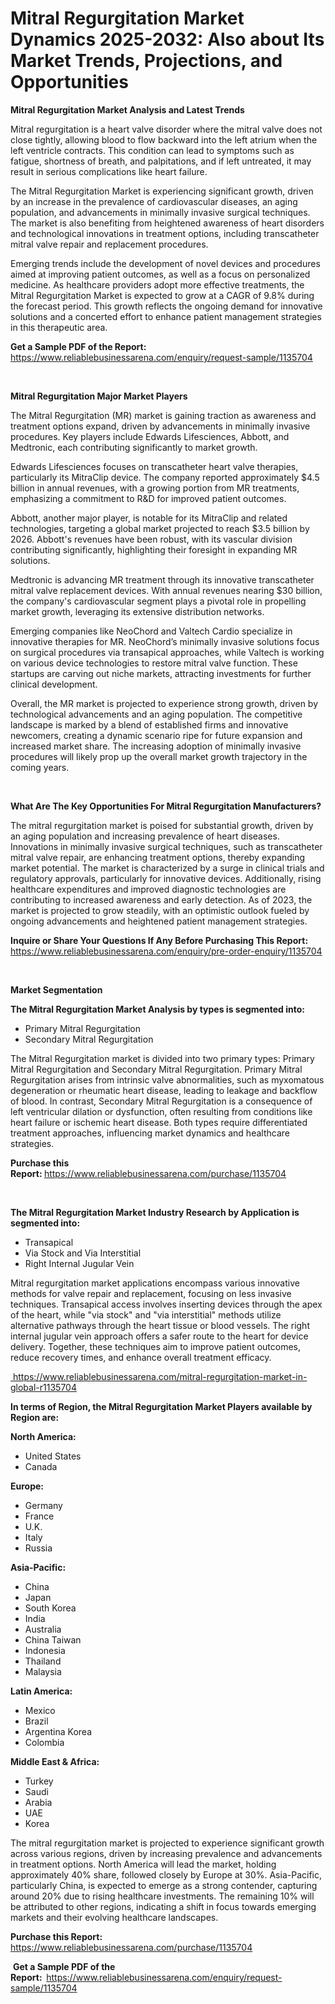 <p><h1>Mitral Regurgitation Market Dynamics 2025-2032: Also about Its Market Trends, Projections, and Opportunities</h1></p><p><strong>Mitral Regurgitation Market Analysis and Latest Trends</strong></p>
<p><p>Mitral regurgitation is a heart valve disorder where the mitral valve does not close tightly, allowing blood to flow backward into the left atrium when the left ventricle contracts. This condition can lead to symptoms such as fatigue, shortness of breath, and palpitations, and if left untreated, it may result in serious complications like heart failure. </p><p>The Mitral Regurgitation Market is experiencing significant growth, driven by an increase in the prevalence of cardiovascular diseases, an aging population, and advancements in minimally invasive surgical techniques. The market is also benefiting from heightened awareness of heart disorders and technological innovations in treatment options, including transcatheter mitral valve repair and replacement procedures. </p><p>Emerging trends include the development of novel devices and procedures aimed at improving patient outcomes, as well as a focus on personalized medicine. As healthcare providers adopt more effective treatments, the Mitral Regurgitation Market is expected to grow at a CAGR of 9.8% during the forecast period. This growth reflects the ongoing demand for innovative solutions and a concerted effort to enhance patient management strategies in this therapeutic area.</p></p>
<p><strong>Get a Sample PDF of the Report:&nbsp;</strong> <a href="https://www.reliablebusinessarena.com/enquiry/request-sample/1135704?utm_campaign=3317&utm_medium=2&utm_source=Github&utm_content=ia&utm_term=12042025&utm_id=mitral-regurgitation">https://www.reliablebusinessarena.com/enquiry/request-sample/1135704</a></p>
<p>&nbsp;</p>
<p><strong>Mitral Regurgitation Major Market Players</strong></p>
<p><p>The Mitral Regurgitation (MR) market is gaining traction as awareness and treatment options expand, driven by advancements in minimally invasive procedures. Key players include Edwards Lifesciences, Abbott, and Medtronic, each contributing significantly to market growth.</p><p>Edwards Lifesciences focuses on transcatheter heart valve therapies, particularly its MitraClip device. The company reported approximately $4.5 billion in annual revenues, with a growing portion from MR treatments, emphasizing a commitment to R&D for improved patient outcomes.</p><p>Abbott, another major player, is notable for its MitraClip and related technologies, targeting a global market projected to reach $3.5 billion by 2026. Abbott's revenues have been robust, with its vascular division contributing significantly, highlighting their foresight in expanding MR solutions.</p><p>Medtronic is advancing MR treatment through its innovative transcatheter mitral valve replacement devices. With annual revenues nearing $30 billion, the company's cardiovascular segment plays a pivotal role in propelling market growth, leveraging its extensive distribution networks.</p><p>Emerging companies like NeoChord and Valtech Cardio specialize in innovative therapies for MR. NeoChord’s minimally invasive solutions focus on surgical procedures via transapical approaches, while Valtech is working on various device technologies to restore mitral valve function. These startups are carving out niche markets, attracting investments for further clinical development.</p><p>Overall, the MR market is projected to experience strong growth, driven by technological advancements and an aging population. The competitive landscape is marked by a blend of established firms and innovative newcomers, creating a dynamic scenario ripe for future expansion and increased market share. The increasing adoption of minimally invasive procedures will likely prop up the overall market growth trajectory in the coming years.</p></p>
<p>&nbsp;</p>
<p><strong>What Are The Key Opportunities For Mitral Regurgitation Manufacturers?</strong></p>
<p><p>The mitral regurgitation market is poised for substantial growth, driven by an aging population and increasing prevalence of heart diseases. Innovations in minimally invasive surgical techniques, such as transcatheter mitral valve repair, are enhancing treatment options, thereby expanding market potential. The market is characterized by a surge in clinical trials and regulatory approvals, particularly for innovative devices. Additionally, rising healthcare expenditures and improved diagnostic technologies are contributing to increased awareness and early detection. As of 2023, the market is projected to grow steadily, with an optimistic outlook fueled by ongoing advancements and heightened patient management strategies.</p></p>
<p><strong>Inquire or Share Your Questions If Any Before Purchasing This Report:</strong> <a href="https://www.reliablebusinessarena.com/enquiry/pre-order-enquiry/1135704?utm_campaign=3317&utm_medium=2&utm_source=Github&utm_content=ia&utm_term=12042025&utm_id=mitral-regurgitation">https://www.reliablebusinessarena.com/enquiry/pre-order-enquiry/1135704</a></p>
<p>&nbsp;</p>
<p><strong>Market Segmentation</strong></p>
<p><strong>The Mitral Regurgitation Market Analysis by types is segmented into:</strong></p>
<p><ul><li>Primary Mitral Regurgitation</li><li>Secondary Mitral Regurgitation</li></ul></p>
<p><p>The Mitral Regurgitation market is divided into two primary types: Primary Mitral Regurgitation and Secondary Mitral Regurgitation. Primary Mitral Regurgitation arises from intrinsic valve abnormalities, such as myxomatous degeneration or rheumatic heart disease, leading to leakage and backflow of blood. In contrast, Secondary Mitral Regurgitation is a consequence of left ventricular dilation or dysfunction, often resulting from conditions like heart failure or ischemic heart disease. Both types require differentiated treatment approaches, influencing market dynamics and healthcare strategies.</p></p>
<p><strong>Purchase this Report:&nbsp;</strong><a href="https://www.reliablebusinessarena.com/purchase/1135704?utm_campaign=3317&utm_medium=2&utm_source=Github&utm_content=ia&utm_term=12042025&utm_id=mitral-regurgitation">https://www.reliablebusinessarena.com/purchase/1135704</a></p>
<p>&nbsp;</p>
<p><strong>The Mitral Regurgitation Market Industry Research by Application is segmented into:</strong></p>
<p><ul><li>Transapical</li><li>Via Stock and Via Interstitial</li><li>Right Internal Jugular Vein</li></ul></p>
<p><p>Mitral regurgitation market applications encompass various innovative methods for valve repair and replacement, focusing on less invasive techniques. Transapical access involves inserting devices through the apex of the heart, while "via stock" and "via interstitial" methods utilize alternative pathways through the heart tissue or blood vessels. The right internal jugular vein approach offers a safer route to the heart for device delivery. Together, these techniques aim to improve patient outcomes, reduce recovery times, and enhance overall treatment efficacy.</p></p>
<p><a href="https://www.reliablebusinessarena.com/mitral-regurgitation-market-in-global-r1135704?utm_campaign=3317&utm_medium=2&utm_source=Github&utm_content=ia&utm_term=12042025&utm_id=mitral-regurgitation">&nbsp;https://www.reliablebusinessarena.com/mitral-regurgitation-market-in-global-r1135704</a></p>
<p><strong>In terms of Region, the Mitral Regurgitation Market Players available by Region are:</strong></p>
<p>
    <p> <strong> North America: </strong>
        <ul>
            <li>United States</li>
            <li>Canada</li>
        </ul>
        </p> 
    <p> <strong> Europe: </strong>
        <ul>
            <li>Germany</li>
            <li>France</li>
            <li>U.K.</li>
            <li>Italy</li>
            <li>Russia</li>
        </ul>
        </p> 
    <p> <strong> Asia-Pacific: </strong>
        <ul>
            <li>China</li>
            <li>Japan</li>
            <li>South Korea</li>
            <li>India</li>
            <li>Australia</li>
            <li>China Taiwan</li>
            <li>Indonesia</li>
            <li>Thailand</li>
            <li>Malaysia</li>
        </ul>
        </p> 
    <p> <strong> Latin America: </strong>
        <ul>
            <li>Mexico</li>
            <li>Brazil</li>
            <li>Argentina Korea</li>
            <li>Colombia</li>
        </ul>
        </p> 
    <p> <strong> Middle East & Africa: </strong>
        <ul>
            <li>Turkey</li>
            <li>Saudi</li>
            <li>Arabia</li>
            <li>UAE</li>
            <li>Korea</li>
        </ul>
    </p>
    </p>
<p><p>The mitral regurgitation market is projected to experience significant growth across various regions, driven by increasing prevalence and advancements in treatment options. North America will lead the market, holding approximately 40% share, followed closely by Europe at 30%. Asia-Pacific, particularly China, is expected to emerge as a strong contender, capturing around 20% due to rising healthcare investments. The remaining 10% will be attributed to other regions, indicating a shift in focus towards emerging markets and their evolving healthcare landscapes.</p></p>
<p><strong>Purchase this Report: </strong><a href="https://www.reliablebusinessarena.com/purchase/1135704?utm_campaign=3317&utm_medium=2&utm_source=Github&utm_content=ia&utm_term=12042025&utm_id=mitral-regurgitation">https://www.reliablebusinessarena.com/purchase/1135704</a></p>
<p>&nbsp;<strong>Get a Sample PDF of the Report:&nbsp;&nbsp;</strong><a href="https://www.reliablebusinessarena.com/enquiry/request-sample/1135704?utm_campaign=3317&utm_medium=2&utm_source=Github&utm_content=ia&utm_term=12042025&utm_id=mitral-regurgitation">https://www.reliablebusinessarena.com/enquiry/request-sample/1135704</a></p>
<p><strong></strong></p>
<p><p></p><p></p><p></p></p>